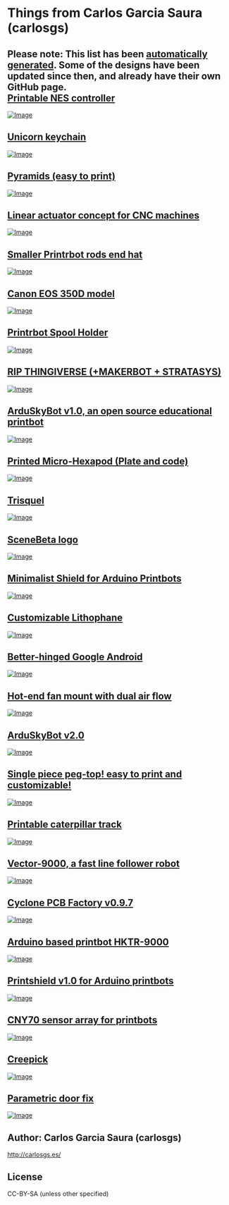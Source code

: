 Things from Carlos Garcia Saura (carlosgs)
===============

**Please note: This list has been [automatically generated](https://github.com/carlosgs/export-things). Some of the designs have been updated since then, and already have their own GitHub page.**  
[Printable NES controller](Printable-NES-controller/)
--------
[![Image](Printable-NES-controller/img/result_preview_card.jpg)](Printable-NES-controller/)  

[Unicorn keychain](Unicorn-keychain/)
--------
[![Image](Unicorn-keychain/img/2012-05-13_22.28.33_preview_card.jpg)](Unicorn-keychain/)  

[Pyramids (easy to print)](Pyramids-easy-to-print/)
--------
[![Image](Pyramids-easy-to-print/img/Pyramid_isosceles_preview_card.jpg)](Pyramids-easy-to-print/)  

[Linear actuator concept for CNC machines](Linear-actuator-concept-for-CNC-machines/)
--------
[![Image](Linear-actuator-concept-for-CNC-machines/img/2013-01-28_18.46.45_preview_card.jpg)](Linear-actuator-concept-for-CNC-machines/)  

[Smaller Printrbot rods end hat](Smaller-Printrbot-rods-end-hat/)
--------
[![Image](Smaller-Printrbot-rods-end-hat/img/smooth_preview_card.jpg)](Smaller-Printrbot-rods-end-hat/)  

[Canon EOS 350D model](Canon-EOS-350D-model/)
--------
[![Image](Canon-EOS-350D-model/img/2012-06-21_19.32.34_preview_card.jpg)](Canon-EOS-350D-model/)  

[Printrbot Spool Holder](Printrbot-Spool-Holder/)
--------
[![Image](Printrbot-Spool-Holder/img/20130213_134317_preview_card.jpg)](Printrbot-Spool-Holder/)  

[RIP THINGIVERSE (+MAKERBOT + STRATASYS)](RIP-THINGIVERSE-MAKERBOT-STRATASYS/)
--------
[![Image](RIP-THINGIVERSE-MAKERBOT-STRATASYS/img/RIP3DPrinting_display_large_preview_card.jpg)](RIP-THINGIVERSE-MAKERBOT-STRATASYS/)  

[ArduSkyBot v1.0, an open source educational printbot](ArduSkyBot-v1-0-an-open-source-educational-printbot/)
--------
[![Image](ArduSkyBot-v1-0-an-open-source-educational-printbot/img/ArduSkyBot_hand_preview_card.jpg)](ArduSkyBot-v1-0-an-open-source-educational-printbot/)  

[Printed Micro-Hexapod (Plate and code)](Printed-Micro-Hexapod-Plate-and-code/)
--------
[![Image](Printed-Micro-Hexapod-Plate-and-code/img/2012-11-17_18.27.49_preview_card.jpg)](Printed-Micro-Hexapod-Plate-and-code/)  

[Trisquel](Trisquel/)
--------
[![Image](Trisquel/img/2012-03-27_12.42.13_preview_card.jpg)](Trisquel/)  

[SceneBeta logo](SceneBeta-logo/)
--------
[![Image](SceneBeta-logo/img/sb3dlogo_preview_card.jpg)](SceneBeta-logo/)  

[Minimalist Shield for Arduino Printbots](Minimalist-Shield-for-Arduino-Printbots/)
--------
[![Image](Minimalist-Shield-for-Arduino-Printbots/img/2012-05-16_17.22.57_preview_card.jpg)](Minimalist-Shield-for-Arduino-Printbots/)  

[Customizable Lithophane](Customizable-Lithophane/)
--------
[![Image](Customizable-Lithophane/img/2013-05-02_19.14.38_preview_card.jpg)](Customizable-Lithophane/)  

[Better-hinged Google Android](Better-hinged-Google-Android/)
--------
[![Image](Better-hinged-Google-Android/img/2012-06-29_12.43.25_preview_card.jpg)](Better-hinged-Google-Android/)  

[Hot-end fan mount with dual air flow](Hot-end-fan-mount-with-dual-air-flow/)
--------
[![Image](Hot-end-fan-mount-with-dual-air-flow/img/airflow_preview_card.jpg)](Hot-end-fan-mount-with-dual-air-flow/)  

[ArduSkyBot v2.0](ArduSkyBot-v2-0/)
--------
[![Image](ArduSkyBot-v2-0/img/IMG_1227_preview_card.jpg)](ArduSkyBot-v2-0/)  

[Single piece peg-top! easy to print and customizable!](Single-piece-peg-top-easy-to-print-and-customizable/)
--------
[![Image](Single-piece-peg-top-easy-to-print-and-customizable/img/2013-02-17_11.04.08_preview_card.jpg)](Single-piece-peg-top-easy-to-print-and-customizable/)  

[Printable caterpillar track](Printable-caterpillar-track/)
--------
[![Image](Printable-caterpillar-track/img/2012-12-09_18.30.04_preview_card.jpg)](Printable-caterpillar-track/)  

[Vector-9000, a fast line follower robot](Vector-9000-a-fast-line-follower-robot/)
--------
[![Image](Vector-9000-a-fast-line-follower-robot/img/Vector-9000_front_preview_card.jpg)](Vector-9000-a-fast-line-follower-robot/)  

[Cyclone PCB Factory v0.9.7](Cyclone-PCB-Factory-v0-9-7/)
--------
[![Image](Cyclone-PCB-Factory-v0-9-7/img/Cyclone_built_v0.9.7_preview_card.jpg)](Cyclone-PCB-Factory-v0-9-7/)  

[Arduino based printbot HKTR-9000](Arduino-based-printbot-HKTR-9000/)
--------
[![Image](Arduino-based-printbot-HKTR-9000/img/2012-05-19_14.26.33_preview_card.jpg)](Arduino-based-printbot-HKTR-9000/)  

[Printshield v1.0 for Arduino printbots](Printshield-v1-0-for-Arduino-printbots/)
--------
[![Image](Printshield-v1-0-for-Arduino-printbots/img/Printshield_funcionando_preview_card.jpg)](Printshield-v1-0-for-Arduino-printbots/)  

[CNY70 sensor array for printbots](CNY70-sensor-array-for-printbots/)
--------
[![Image](CNY70-sensor-array-for-printbots/img/2012-05-19_15.34.21_preview_card.jpg)](CNY70-sensor-array-for-printbots/)  

[Creepick](Creepick/)
--------
[![Image](Creepick/img/2012-06-28_14.18.11_preview_card.jpg)](Creepick/)  

[Parametric door fix](Parametric-door-fix/)
--------
[![Image](Parametric-door-fix/img/2013-02-02_16.11.24_preview_card.jpg)](Parametric-door-fix/)  


Author: Carlos Garcia Saura (carlosgs)
--------
<http://carlosgs.es/>  

License
--------
CC-BY-SA (unless other specified)

